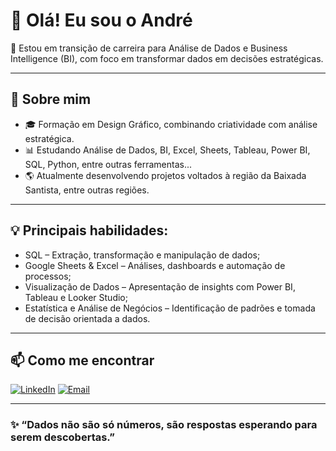 # 👋 Olá! Eu sou o André

🎯 Estou em transição de carreira para Análise de Dados e Business Intelligence (BI), com foco em transformar dados em decisões estratégicas.

---

## 🚀 Sobre mim

- 🎓 Formação em Design Gráfico, combinando criatividade com análise estratégica.
- 📊 Estudando Análise de Dados, BI, Excel, Sheets, Tableau, Power BI, SQL, Python, entre outras ferramentas...
- 🌎 Atualmente desenvolvendo projetos voltados à região da Baixada Santista, entre outras regiões.

---

## 💡 Principais habilidades:

- SQL – Extração, transformação e manipulação de dados;
- Google Sheets & Excel – Análises, dashboards e automação de processos; 
- Visualização de Dados – Apresentação de insights com Power BI, Tableau e Looker Studio; 
- Estatística e Análise de Negócios – Identificação de padrões e tomada de decisão orientada a dados. 

---

## 📫 Como me encontrar

[![LinkedIn](https://img.shields.io/badge/LinkedIn-André_Ribeiro-0A66C2?style=for-the-badge&logo=linkedin&logoColor=white)](https://www.linkedin.com/in/andreribeiro-analytics/)
[![Email](https://img.shields.io/badge/E--mail-andreribeiro.analytics@gmail.com-D14836?style=for-the-badge&logo=gmail&logoColor=white)](mailto:andreribeiro.analytics@gmail.com)


---

### ✨ “Dados não são só números, são respostas esperando para serem descobertas.”

